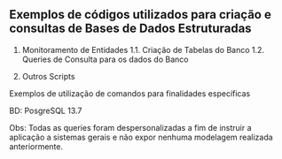 #

## Exemplos de códigos utilizados para criação e consultas de Bases de Dados Estruturadas

1. Monitoramento de Entidades
    1.1. Criação de Tabelas do Banco
    1.2. Queries de Consulta para os dados do Banco

2. Outros Scripts

Exemplos de utilização de comandos para finalidades específicas

BD: PosgreSQL 13.7

Obs: Todas as queries foram despersonalizadas a fim de instruir a aplicação a sistemas gerais e não expor nenhuma modelagem realizada anteriormente.

